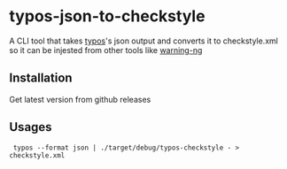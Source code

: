 # typos-json-to-checkstyle

A CLI tool that takes [typos](https://github.com/crate-ci/typos)'s json output and converts it to checkstyle.xml so it can be injested from other tools like [warning-ng](https://plugins.jenkins.io/warnings-ng)

## Installation

Get latest version from github releases

## Usages

```
 typos --format json | ./target/debug/typos-checkstyle - > checkstyle.xml
```
